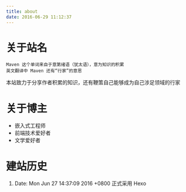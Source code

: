 ```yaml
---
title: about
date: 2016-06-29 11:12:37
---
```


# 关于站名
	Maven 这个单词来自于意第绪语（犹太语），意为知识的积累
	英文翻译中 Maven 还有“行家”的意思
本站致力于分享作者积累的知识，还有鞭策自己能够成为自己涉足领域的行家

# 关于博主

*	嵌入式工程师
*	前端技术爱好者
*	文学爱好者

# 建站历史
1.	Date:   Mon Jun 27 14:37:09 2016 +0800 正式采用 Hexo 